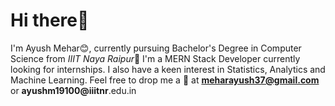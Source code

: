 # Hi there👋
I'm Ayush Mehar😊, currently pursuing Bachelor's Degree in Computer Science from *IIIT Naya Raipur*🏫
I'm a MERN Stack Developer currently looking for internships. I also have a keen interest in Statistics, Analytics and Machine Learning.
Feel free to drop me a 📧 at **meharayush37@gmail.com** or **ayushm19100@iiitnr**.edu.in
